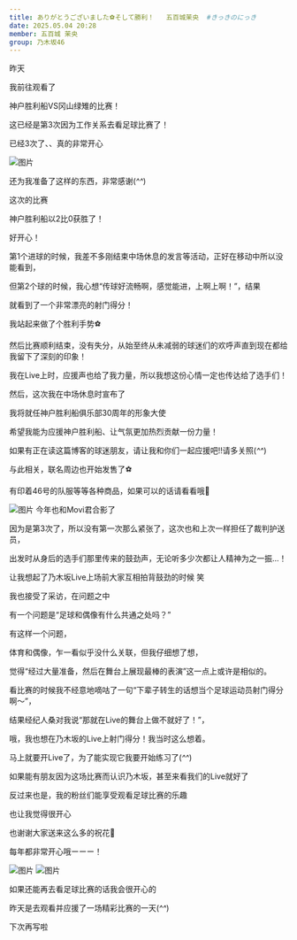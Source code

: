 ```yaml
---
title: ありがとうございました⚽️そして勝利！   五百城茉央  #きっきのにっき
date: 2025.05.04 20:28
member: 五百城 茉央
group: 乃木坂46
---
```



昨天

我前往观看了

神户胜利船VS冈山绿雉的比赛！



这已经是第3次因为工作关系去看足球比赛了！

已经3次了、、真的非常开心

![图片](https://www.nogizaka46.com/files/46/diary/n46/MEMBER/moblog/202505/mobQKgFtr.jpg)

还为我准备了这样的东西，非常感谢(*^^*)


这次的比赛

神户胜利船以2比0获胜了！

好开心！

第1个进球的时候，我差不多刚结束中场休息的发言等活动，正好在移动中所以没能看到，

但第2个球的时候，我心想“传球好流畅啊，感觉能进，上啊上啊！”，结果

就看到了一个非常漂亮的射门得分！


我站起来做了个胜利手势⚽️


然后比赛顺利结束，没有失分，从始至终从未减弱的球迷们的欢呼声直到现在都给我留下了深刻的印象！

我在Live上时，应援声也给了我力量，所以我想这份心情一定也传达给了选手们！



然后，这次我在中场休息时宣布了

我将就任神户胜利船俱乐部30周年的形象大使

希望我能为应援神户胜利船、让气氛更加热烈贡献一份力量！

如果有正在读这篇博客的球迷朋友，请让我和你们一起应援吧!!请多关照(*^^*)



与此相关，联名周边也开始发售了⚽️

有印着46号的队服等等各种商品，如果可以的话请看看哦👕

![图片](https://www.nogizaka46.com/files/46/diary/n46/MEMBER/moblog/202505/mobqGegyh.jpg)
今年也和Movi君合影了


因为是第3次了，所以没有第一次那么紧张了，这次也和上次一样担任了裁判护送员，

出发时从身后的选手们那里传来的鼓劲声，无论听多少次都让人精神为之一振…！

让我想起了乃木坂Live上场前大家互相拍背鼓劲的时候 笑


我也接受了采访，在问题之中

有一个问题是“足球和偶像有什么共通之处吗？”

有这样一个问题，


体育和偶像，乍一看似乎没什么关联，但我仔细想了想，


觉得“经过大量准备，然后在舞台上展现最棒的表演”这一点上或许是相似的。


看比赛的时候我不经意地嘀咕了一句“下辈子转生的话想当个足球运动员射门得分啊～”，

结果经纪人桑对我说“那就在Live的舞台上做不就好了！”，


哦，我也想在乃木坂的Live上射门得分！我当时这么想着。


马上就要开Live了，为了能实现它我要开始练习了(*^^*)


如果能有朋友因为这场比赛而认识乃木坂，甚至来看我们的Live就好了


反过来也是，我的粉丝们能享受观看足球比赛的乐趣

也让我觉得很开心


也谢谢大家送来这么多的祝花🌷

每年都非常开心哦ーーー！


![图片](https://www.nogizaka46.com/files/46/diary/n46/MEMBER/moblog/202505/mob1vwKAw.jpg)
![图片](https://www.nogizaka46.com/files/46/diary/n46/MEMBER/moblog/202505/mobUBaGVy.jpg)



如果还能再去看足球比赛的话我会很开心的

昨天是去观看并应援了一场精彩比赛的一天(*^^*)




下次再写啦


